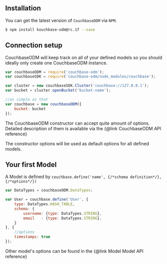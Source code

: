 Installation
---------------

You can get the latest version of `CouchbaseODM` via `NPM`.  

````bash
$ npm install kouchbase-odm@rc.1f --save
````

Connection setup
-------------------

CouchbaseODM will keep track on all of your defined models so you should ideally only create one CouchbaseODM instance.  

````javascript
var couchbaseODM = require('couchbase-odm');
var couchbaseSDK = require('couchbase-odm/node_modules/couchbase');

var cluster = new couchbaseSDK.Cluster('couchbase://127.0.0.1');
var bucket = cluster.openBucket('bucket-name');

//as simple as that
var couchbase = new couchbaseODM({
    bucket: bucket
});
````

The CouchbaseODM constructor can accept quite amount of options. Detailed description of them is available via the {@link CouchbaseODM API reference}
  
The constructor options will be used as default options for all defined models.


Your first Model
--------------------

A Model is defined by `couchbase.define('name', {/*schema definition*/}, {/*options*/})`


````javascript
var DataTypes = couchbaseODM.DataTypes;

var User = couchbase.define('User', {
    type: DataTypes.HASH_TABLE,
    schema: {
        username: {type: DataTypes.STRING},
        email   : {type: DataTypes.STRING},
    }
}, {
    //options
    timestamps: true
});
````
Other model's options can be found in the  {@link Model Model API reference}
